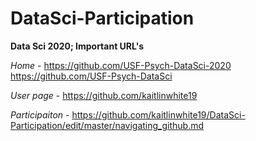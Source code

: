 # DataSci-Participation

__Data Sci 2020; Important URL's__

*Home* - https://github.com/USF-Psych-DataSci-2020
       https://github.com/USF-Psych-DataSci

*User page* - https://github.com/kaitlinwhite19

*Participaiton* - https://github.com/kaitlinwhite19/DataSci-Participation/edit/master/navigating_github.md



